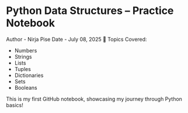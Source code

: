 # Python Data Structures – Practice Notebook
Author - Nirja Pise
Date - July 08, 2025
📌 Topics Covered:
- Numbers
- Strings
- Lists
- Tuples
- Dictionaries
- Sets
- Booleans
  
This is my first GitHub notebook, showcasing my journey through Python basics!
